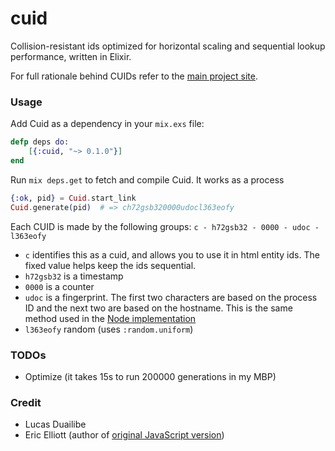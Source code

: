 cuid
====

Collision-resistant ids optimized for horizontal scaling and sequential lookup performance,
written in Elixir.

For full rationale behind CUIDs refer to the [main project site](http://usecuid.org).


### Usage

Add Cuid as a dependency in your `mix.exs` file:

```elixir
defp deps do:
    [{:cuid, "~> 0.1.0"}]
end
```

Run `mix deps.get` to fetch and compile Cuid. It works as a process

```elixir
{:ok, pid} = Cuid.start_link
Cuid.generate(pid)  # => ch72gsb320000udocl363eofy
```

Each CUID is made by the following groups: `c - h72gsb32 - 0000 - udoc - l363eofy`

* `c` identifies this as a cuid, and allows you to use it in html entity ids. The fixed value helps keep the ids sequential.
* `h72gsb32` is a timestamp
* `0000` is a counter
* `udoc` is a fingerprint. The first two characters are based on the process ID and the next two are based on the hostname. This is the same method used in the [Node implementation](https://github.com/ericelliott/cuid/blob/master/src/node-fingerprint.js)
* `l363eofy` random (uses `:random.uniform`)


### TODOs

* Optimize (it takes 15s to run 200000 generations in my MBP)


### Credit

* Lucas Duailibe
* Eric Elliott (author of [original JavaScript version](http://github.com/ericelliott/cuid))
